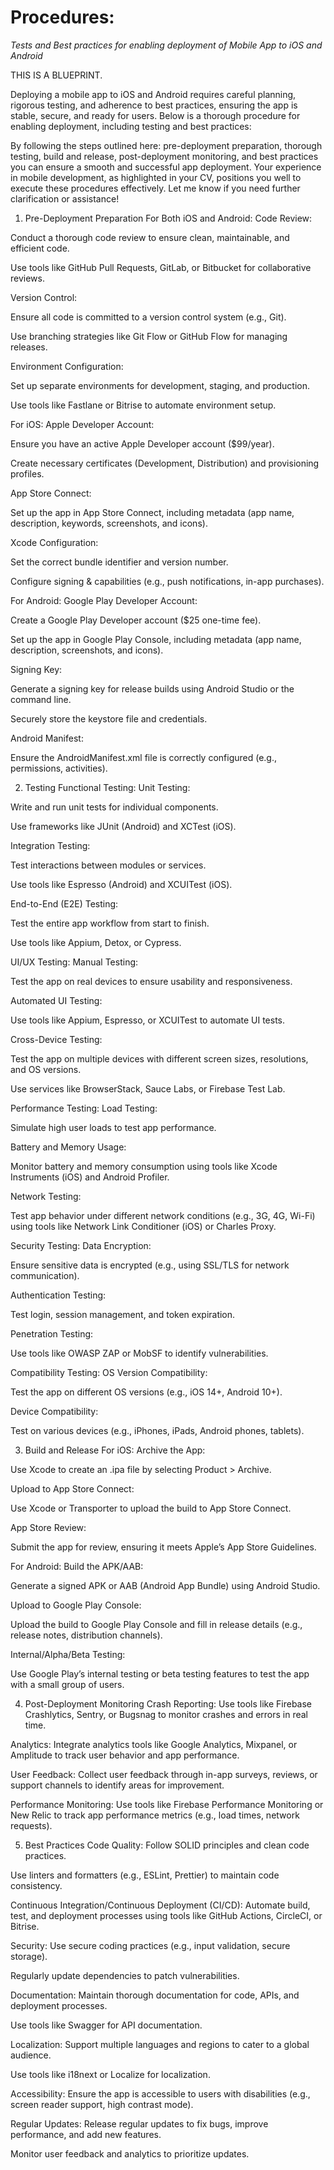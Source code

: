 # Procedures: 
 
_Tests and Best practices for enabling deployment of Mobile App to iOS and Android_

THIS IS A BLUEPRINT.

Deploying a mobile app to iOS and Android requires careful planning, rigorous testing, and adherence to best practices, ensuring the app is stable, secure, and ready for users. Below is a thorough procedure for enabling deployment, including testing and best practices:

By following the steps outlined here: pre-deployment preparation, thorough testing, build and release, post-deployment monitoring, and best practices you can ensure a smooth and successful app deployment. Your experience in mobile development, as highlighted in your CV, positions you well to execute these procedures effectively. Let me know if you need further clarification or assistance!

1. Pre-Deployment Preparation
For Both iOS and Android:
Code Review:

Conduct a thorough code review to ensure clean, maintainable, and efficient code.

Use tools like GitHub Pull Requests, GitLab, or Bitbucket for collaborative reviews.

Version Control:

Ensure all code is committed to a version control system (e.g., Git).

Use branching strategies like Git Flow or GitHub Flow for managing releases.

Environment Configuration:

Set up separate environments for development, staging, and production.

Use tools like Fastlane or Bitrise to automate environment setup.

For iOS:
Apple Developer Account:

Ensure you have an active Apple Developer account ($99/year).

Create necessary certificates (Development, Distribution) and provisioning profiles.

App Store Connect:

Set up the app in App Store Connect, including metadata (app name, description, keywords, screenshots, and icons).

Xcode Configuration:

Set the correct bundle identifier and version number.

Configure signing & capabilities (e.g., push notifications, in-app purchases).

For Android:
Google Play Developer Account:

Create a Google Play Developer account ($25 one-time fee).

Set up the app in Google Play Console, including metadata (app name, description, screenshots, and icons).

Signing Key:

Generate a signing key for release builds using Android Studio or the command line.

Securely store the keystore file and credentials.

Android Manifest:

Ensure the AndroidManifest.xml file is correctly configured (e.g., permissions, activities).

2. Testing
Functional Testing:
Unit Testing:

Write and run unit tests for individual components.

Use frameworks like JUnit (Android) and XCTest (iOS).

Integration Testing:

Test interactions between modules or services.

Use tools like Espresso (Android) and XCUITest (iOS).

End-to-End (E2E) Testing:

Test the entire app workflow from start to finish.

Use tools like Appium, Detox, or Cypress.

UI/UX Testing:
Manual Testing:

Test the app on real devices to ensure usability and responsiveness.

Automated UI Testing:

Use tools like Appium, Espresso, or XCUITest to automate UI tests.

Cross-Device Testing:

Test the app on multiple devices with different screen sizes, resolutions, and OS versions.

Use services like BrowserStack, Sauce Labs, or Firebase Test Lab.

Performance Testing:
Load Testing:

Simulate high user loads to test app performance.

Battery and Memory Usage:

Monitor battery and memory consumption using tools like Xcode Instruments (iOS) and Android Profiler.

Network Testing:

Test app behavior under different network conditions (e.g., 3G, 4G, Wi-Fi) using tools like Network Link Conditioner (iOS) or Charles Proxy.

Security Testing:
Data Encryption:

Ensure sensitive data is encrypted (e.g., using SSL/TLS for network communication).

Authentication Testing:

Test login, session management, and token expiration.

Penetration Testing:

Use tools like OWASP ZAP or MobSF to identify vulnerabilities.

Compatibility Testing:
OS Version Compatibility:

Test the app on different OS versions (e.g., iOS 14+, Android 10+).

Device Compatibility:

Test on various devices (e.g., iPhones, iPads, Android phones, tablets).

3. Build and Release
For iOS:
Archive the App:

Use Xcode to create an .ipa file by selecting Product > Archive.

Upload to App Store Connect:

Use Xcode or Transporter to upload the build to App Store Connect.

App Store Review:

Submit the app for review, ensuring it meets Apple’s App Store Guidelines.

For Android:
Build the APK/AAB:

Generate a signed APK or AAB (Android App Bundle) using Android Studio.

Upload to Google Play Console:

Upload the build to Google Play Console and fill in release details (e.g., release notes, distribution channels).

Internal/Alpha/Beta Testing:

Use Google Play’s internal testing or beta testing features to test the app with a small group of users.

4. Post-Deployment Monitoring
Crash Reporting:
Use tools like Firebase Crashlytics, Sentry, or Bugsnag to monitor crashes and errors in real time.

Analytics:
Integrate analytics tools like Google Analytics, Mixpanel, or Amplitude to track user behavior and app performance.

User Feedback:
Collect user feedback through in-app surveys, reviews, or support channels to identify areas for improvement.

Performance Monitoring:
Use tools like Firebase Performance Monitoring or New Relic to track app performance metrics (e.g., load times, network requests).

5. Best Practices
Code Quality:
Follow SOLID principles and clean code practices.

Use linters and formatters (e.g., ESLint, Prettier) to maintain code consistency.

Continuous Integration/Continuous Deployment (CI/CD):
Automate build, test, and deployment processes using tools like GitHub Actions, CircleCI, or Bitrise.

Security:
Use secure coding practices (e.g., input validation, secure storage).

Regularly update dependencies to patch vulnerabilities.

Documentation:
Maintain thorough documentation for code, APIs, and deployment processes.

Use tools like Swagger for API documentation.

Localization:
Support multiple languages and regions to cater to a global audience.

Use tools like i18next or Localize for localization.

Accessibility:
Ensure the app is accessible to users with disabilities (e.g., screen reader support, high contrast mode).

Regular Updates:
Release regular updates to fix bugs, improve performance, and add new features.

Monitor user feedback and analytics to prioritize updates.
